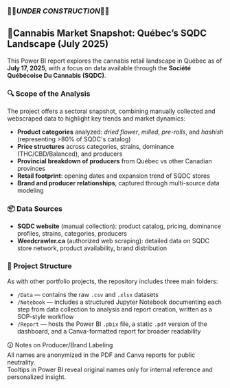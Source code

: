 ###  🚧🚧*UNDER CONSTRUCTION*🚧🚧

##  🌿Cannabis Market Snapshot: Québec’s SQDC Landscape (July 2025)

This Power BI report explores the cannabis retail landscape in Québec as of **July 17, 2025**, with a focus on data available through the **Société Québécoise Du Cannabis (SQDC)**.

### 🔍 Scope of the Analysis
The project offers a sectoral snapshot, combining manually collected and webscraped data to highlight key trends and market dynamics:
- **Product categories** analyzed: *dried flower*, *milled*, *pre-rolls*, and *hashish* (representing >80% of SQDC's catalog)
- **Price structures** across categories, strains, dominance (THC/CBD/Balanced), and producers
- **Provincial breakdown of producers** from Québec vs other Canadian provinces
- **Retail footprint**: opening dates and expansion trend of SQDC stores
- **Brand and producer relationships**, captured through multi-source data modeling

### 📦 Data Sources
- **SQDC website** (manual collection): product catalog, pricing, dominance profiles, strains, categories, producers
- **Weedcrawler.ca** (authorized web scraping): detailed data on SQDC store network, product availability, brand distribution

### 📁 Project Structure

As with other portfolio projects, the repository includes three main folders:  
- `/Data` — contains the raw `.csv` and `.xlsx` datasets  
- `/Notebook` — includes a structured Jupyter Notebook documenting each step from data collection to analysis and report creation, written as a SOP-style workflow  
- `/Report` — hosts the Power BI `.pbix` file, a static `.pdf` version of the dashboard, and a Canva-formatted report for broader readability

🛈 Notes on Producer/Brand Labeling  
All names are anonymized in the PDF and Canva reports for public neutrality.  
Tooltips in Power BI reveal original names only for internal reference and personalized insight.

